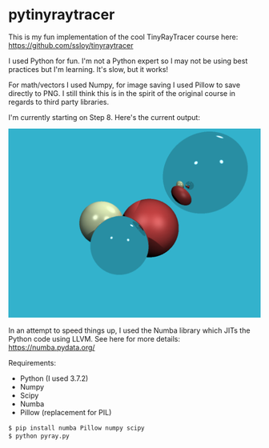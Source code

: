 # pytinyraytracer
This is my fun implementation of the cool TinyRayTracer course here: https://github.com/ssloy/tinyraytracer

I used Python for fun. I'm not a Python expert so I may not be using best practices but I'm learning. It's slow, but it works!

For math/vectors I used Numpy, for image saving I used Pillow to save directly to PNG. I still think this is in the spirit of the original course in regards to third party libraries.

I'm currently starting on Step 8. Here's the current output:

![Output](out.png)

In an attempt to speed things up, I used the Numba library which JITs the Python code using LLVM. See here for more details: https://numba.pydata.org/

Requirements:
* Python (I used 3.7.2)
* Numpy
* Scipy
* Numba
* Pillow (replacement for PIL)

```
$ pip install numba Pillow numpy scipy
$ python pyray.py
```
